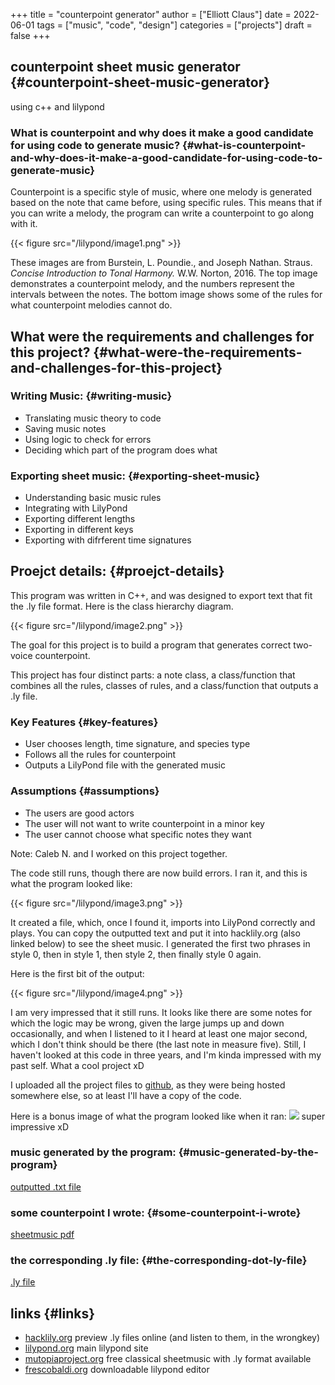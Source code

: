 +++
title = "counterpoint generator"
author = ["Elliott Claus"]
date = 2022-06-01
tags = ["music", "code", "design"]
categories = ["projects"]
draft = false
+++

## counterpoint sheet music generator {#counterpoint-sheet-music-generator}

using c++ and lilypond


### What is counterpoint and why does it make a good candidate for using code to generate music? {#what-is-counterpoint-and-why-does-it-make-a-good-candidate-for-using-code-to-generate-music}

Counterpoint is a specific style of music, where one melody is
generated based on the note that came before, using specific
rules. This means that if you can write a melody, the program can
write a counterpoint to go along with it.

{{< figure src="/lilypond/image1.png" >}}

These images are from Burstein, L. Poundie., and Joseph Nathan.
Straus.
_Concise Introduction to Tonal Harmony._
W.W. Norton, 2016. The top image demonstrates a counterpoint
melody, and the numbers represent the intervals between the notes.
The bottom image shows some of the rules for what counterpoint
melodies cannot do.


## What were the requirements and challenges for this project? {#what-were-the-requirements-and-challenges-for-this-project}


### Writing Music: {#writing-music}

-   Translating music theory to code
-   Saving music notes
-   Using logic to check for errors
-   Deciding which part of the program does what


### Exporting sheet music: {#exporting-sheet-music}

-   Understanding basic music rules
-   Integrating with LilyPond
-   Exporting different lengths
-   Exporting in different keys
-   Exporting with difrferent time signatures


## Proejct details: {#proejct-details}

This program was written in C++, and was designed to export text
that fit the .ly file format. Here is the class hierarchy diagram.

{{< figure src="/lilypond/image2.png" >}}

The goal for this project is to build a program that generates
correct two-voice counterpoint.

This project has four distinct parts: a note class, a
class/function that combines all the rules, classes of rules, and
a class/function that outputs a .ly file.


### Key Features {#key-features}

-   User chooses length, time signature, and species type
-   Follows all the rules for counterpoint
-   Outputs a LilyPond file with the generated music


### Assumptions {#assumptions}

-   The users are good actors
-   The user will not want to write counterpoint in a minor key
-   The user cannot choose what specific notes they want

Note: Caleb N. and I worked on this project together.

The code still runs, though there are now build errors. I ran it,
and this is what the program looked like:

{{< figure src="/lilypond/image3.png" >}}

 It created a file, which, once I found it, imports into LilyPond
correctly and plays. You can copy the outputted text and put it
into hacklily.org (also linked below) to see the sheet music. I
generated the first two phrases in style 0, then in style 1, then
style 2, then finally style 0 again.

Here is the first bit
of the output:

{{< figure src="/lilypond/image4.png" >}}

I am very impressed that it still runs. It looks like there are
some notes for which the logic may be wrong, given the large jumps
up and down occasionally, and when I listened to it I heard at
least one major second, which I don't think should be there (the
last note in measure five). Still, I haven't looked at this code
in three years, and I'm kinda impressed with my past self. What a
cool project xD

I uploaded all the project files to
[github](https://github.com/emdashii/counterpoint_generator),
as they were being hosted somewhere else, so at least I'll have
a copy of the code.

Here is a bonus image of what the program looked like when it ran:
![](/lilypond/image5.png)
super impressive xD


### music generated by the program: {#music-generated-by-the-program}

[outputted .txt file](/lilypond/program_output.txt)


### some counterpoint I wrote: {#some-counterpoint-i-wrote}

[sheetmusic pdf](/lilypond/Project1.final.pdf)


### the corresponding .ly file: {#the-corresponding-dot-ly-file}

[.ly file](/lilypond/Project1.final.ly)


## links {#links}

-   [hacklily.org](https://www.hacklily.org/) preview .ly files online (and listen to them, in the wrongkey)
-   [lilypond.org](http://lilypond.org/) main lilypond site
-   [mutopiaproject.org](https://www.mutopiaproject.org/) free classical sheetmusic with .ly format available
-   [frescobaldi.org](https://frescobaldi.org/) downloadable lilypond editor
